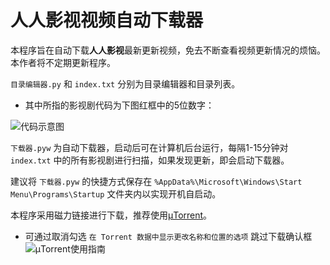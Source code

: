 # 人人影视视频自动下载器

本程序旨在自动下载**人人影视**最新更新视频，免去不断查看视频更新情况的烦恼。本作者将不定期更新程序。

`目录编辑器.py` 和 `index.txt` 分别为目录编辑器和目录列表。
- 其中所指的影视剧代码为下图红框中的5位数字：

![代码示意图](https://user-images.githubusercontent.com/21008477/34857630-ce7bd964-f719-11e7-8b9c-dc1f11570572.png)

`下载器.pyw` 为自动下载器，启动后可在计算机后台运行，每隔1-15分钟对 `index.txt` 中的所有影视剧进行扫描，如果发现更新，即会启动下载器。

建议将 `下载器.pyw` 的快捷方式保存在 `%AppData%\Microsoft\Windows\Start Menu\Programs\Startup` 文件夹内以实现开机自启动。

本程序采用磁力链接进行下载，推荐使用[μTorrent](https://www.utorrent.com/)。

- 可通过取消勾选 `在 Torrent 数据中显示更改名称和位置的选项` 跳过下载确认框
![μTorrent使用指南](https://user-images.githubusercontent.com/21008477/34857898-4a899dc4-f71b-11e7-895e-56e62e0e8ae4.png)
